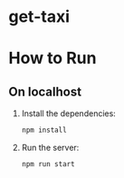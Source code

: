 # get-taxi

# How to Run #

## On localhost ##

1. Install the dependencies:
    ```sh
    npm install
    ```

2. Run the server:
    ```sh
    npm run start
    ```